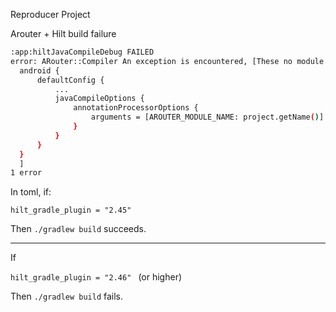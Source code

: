 Reproducer Project

Arouter + Hilt build failure

```bash
:app:hiltJavaCompileDebug FAILED	
error: ARouter::Compiler An exception is encountered, [These no module name, at 'build.gradle', like :	
  android {	
      defaultConfig {	
          ...	
          javaCompileOptions {	
              annotationProcessorOptions {	
                  arguments = [AROUTER_MODULE_NAME: project.getName()]	
              }	
          }	
      }	
  }	
  ]	
1 error
```

In toml, if:


```hilt_gradle_plugin = "2.45" ```

Then `./gradlew build` succeeds.

___

If 

```hilt_gradle_plugin = "2.46" ``` (or higher)

Then `./gradlew build` fails.
